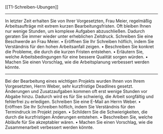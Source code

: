 [[T1-Schreiben-Ubungen]]

---

In letzter Zeit erhalten Sie von Ihrer Vorgesetzten, Frau Meier, regelmäßig Arbeitsaufträge mit extrem kurzen Bearbeitungsfristen. Oft bleiben Ihnen nur wenige Stunden, um komplexe Aufgaben abzuschließen. Dadurch geraten Sie immer wieder unter erheblichen Zeitdruck. Schreiben Sie eine Beschwerde an Frau Meier.
	•	Eröffnen Sie Ihr Schreiben höflich, indem Sie Verständnis für den hohen Arbeitsanfall zeigen.
	•	Beschreiben Sie konkret die Probleme, die durch die kurzen Fristen entstehen.
	•	Erläutern Sie, welche Arbeitsbedingungen für eine bessere Qualität sorgen würden.
	•	Machen Sie einen Vorschlag, wie die Arbeitsplanung verbessert werden könnte.

---

Bei der Bearbeitung eines wichtigen Projekts wurden Ihnen von Ihrem Vorgesetzten, Herrn Weber, sehr kurzfristige Deadlines gesetzt. Änderungen und Zusatzaufgaben kommen oft erst wenige Stunden vor Abgabe hinzu. Dadurch wird es für Sie schwierig, die Arbeit sorgfältig und fehlerfrei zu erledigen. Schreiben Sie eine E-Mail an Herrn Weber.
	•	Eröffnen Sie Ihr Schreiben höflich, indem Sie Verständnis für den Termindruck im Projekt zeigen.
	•	Schildern Sie die Schwierigkeiten, die durch die kurzfristigen Änderungen entstehen.
	•	Beschreiben Sie, welche Abläufe für Sie akzeptabler wären.
	•	Machen Sie einen Vorschlag, wie die Zusammenarbeit verbessert werden könnte.
